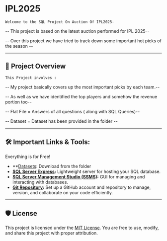 # IPL2025 #

    Welcome to the SQL Project On Auction Of IPL2025-

-- This project is based on the latest auction performed for IPL 2025--

-- Over this project we have tried to track down some important hot picks of the season --

------------------------------------------------------------------------------------------------------------------------------------------------------------------------------------------------------

## 📖 Project Overview

    This Project involves :

-- My project basically covers up the most important picks by each team.--

-- As well as we have identified the top players and somehow the revenue portion too--

-- Flat File = Answers of all questions ( along with SQL Queries)--

-- Dataset = Dataset has been provided in the folder --

-------------------------------------------------------------------------------------------------------------------------------------------------------------------------------------------------------

## 🛠️ Important Links & Tools:

Everything is for Free!
- **[Datasets](datasets/): Download from the folder
- **[SQL Server Express](https://www.microsoft.com/en-us/sql-server/sql-server-downloads):** Lightweight server for hosting your SQL database.
- **[SQL Server Management Studio (SSMS)](https://learn.microsoft.com/en-us/sql/ssms/download-sql-server-management-studio-ssms?view=sql-server-ver16):** GUI for managing and interacting with databases.
- **[Git Repository](https://github.com/):** Set up a GitHub account and repository to manage, version, and collaborate on your code efficiently.

--------------------------------------------------------------------------------------------------------------------------------------------------------------------------------------------------------

## 🛡️ License

This project is licensed under the [MIT License](LICENSE). You are free to use, modify, and share this project with proper attribution.



